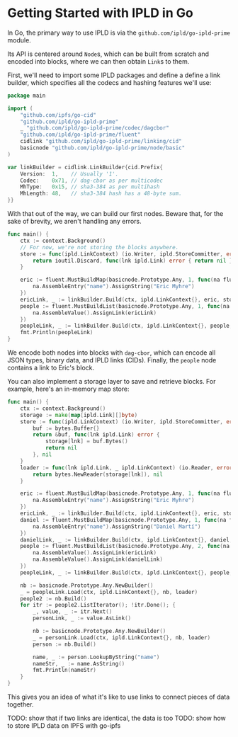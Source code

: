 # Getting Started with IPLD in Go

In Go, the primary way to use IPLD is via the `github.com/ipld/go-ipld-prime`
module.

Its API is centered around `Node`s, which can be built from scratch and encoded
into blocks, where we can then obtain `Link`s to them.

First, we'll need to import some IPLD packages and define a define a link
builder, which specifies all the codecs and hashing features we'll use:

```go
package main

import (
	"github.com/ipfs/go-cid"
	"github.com/ipld/go-ipld-prime"
	_ "github.com/ipld/go-ipld-prime/codec/dagcbor"
	"github.com/ipld/go-ipld-prime/fluent"
	cidlink "github.com/ipld/go-ipld-prime/linking/cid"
	basicnode "github.com/ipld/go-ipld-prime/node/basic"
)

var linkBuilder = cidlink.LinkBuilder{cid.Prefix{
	Version:  1,    // Usually '1'.
	Codec:    0x71, // dag-cbor as per multicodec
	MhType:   0x15, // sha3-384 as per multihash
	MhLength: 48,   // sha3-384 hash has a 48-byte sum.
}}
```

With that out of the way, we can build our first nodes. Beware that, for the
sake of brevity, we aren't handling any errors.

```go
func main() {
	ctx := context.Background()
	// For now, we're not storing the blocks anywhere.
	store := func(ipld.LinkContext) (io.Writer, ipld.StoreCommitter, error) {
		return ioutil.Discard, func(lnk ipld.Link) error { return nil }, nil
	}

	eric := fluent.MustBuildMap(basicnode.Prototype.Any, 1, func(na fluent.MapAssembler) {
		na.AssembleEntry("name").AssignString("Eric Myhre")
	})
	ericLink, _ := linkBuilder.Build(ctx, ipld.LinkContext{}, eric, store)
	people := fluent.MustBuildList(basicnode.Prototype.Any, 1, func(na fluent.ListAssembler) {
		na.AssembleValue().AssignLink(ericLink)
	})
	peopleLink, _ := linkBuilder.Build(ctx, ipld.LinkContext{}, people, store)
	fmt.Println(peopleLink)
}
```

We encode both nodes into blocks with `dag-cbor`, which can encode all JSON
types, binary data, and IPLD links (CIDs). Finally, the `people` node contains a
link to Eric's block.

You can also implement a storage layer to save and retrieve blocks. For example,
here's an in-memory map store:

```go
func main() {
	ctx := context.Background()
	storage := make(map[ipld.Link][]byte)
	store := func(ipld.LinkContext) (io.Writer, ipld.StoreCommitter, error) {
		buf := bytes.Buffer{}
		return &buf, func(lnk ipld.Link) error {
			storage[lnk] = buf.Bytes()
			return nil
		}, nil
	}
	loader := func(lnk ipld.Link, _ ipld.LinkContext) (io.Reader, error) {
		return bytes.NewReader(storage[lnk]), nil
	}

	eric := fluent.MustBuildMap(basicnode.Prototype.Any, 1, func(na fluent.MapAssembler) {
		na.AssembleEntry("name").AssignString("Eric Myhre")
	})
	ericLink, _ := linkBuilder.Build(ctx, ipld.LinkContext{}, eric, store)
	daniel := fluent.MustBuildMap(basicnode.Prototype.Any, 1, func(na fluent.MapAssembler) {
		na.AssembleEntry("name").AssignString("Daniel Martí")
	})
	danielLink, _ := linkBuilder.Build(ctx, ipld.LinkContext{}, daniel, store)
	people := fluent.MustBuildList(basicnode.Prototype.Any, 2, func(na fluent.ListAssembler) {
		na.AssembleValue().AssignLink(ericLink)
		na.AssembleValue().AssignLink(danielLink)
	})
	peopleLink, _ := linkBuilder.Build(ctx, ipld.LinkContext{}, people, store)

	nb := basicnode.Prototype.Any.NewBuilder()
	_ = peopleLink.Load(ctx, ipld.LinkContext{}, nb, loader)
	people2 := nb.Build()
	for itr := people2.ListIterator(); !itr.Done(); {
		_, value, _ := itr.Next()
		personLink, _ := value.AsLink()

		nb := basicnode.Prototype.Any.NewBuilder()
		_ = personLink.Load(ctx, ipld.LinkContext{}, nb, loader)
		person := nb.Build()

		name, _ := person.LookupByString("name")
		nameStr, _ := name.AsString()
		fmt.Println(nameStr)
	}
}
```

This gives you an idea of what it's like to use links to connect pieces of data
together.

TODO: show that if two links are identical, the data is too
TODO: show how to store IPLD data on IPFS with go-ipfs
